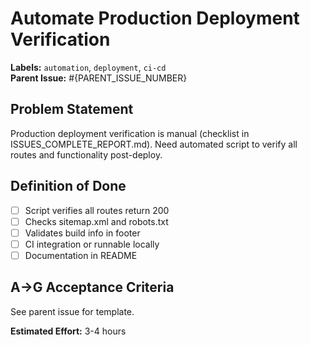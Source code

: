 # Automate Production Deployment Verification

**Labels:** `automation`, `deployment`, `ci-cd`  
**Parent Issue:** #{PARENT_ISSUE_NUMBER}

## Problem Statement

Production deployment verification is manual (checklist in ISSUES_COMPLETE_REPORT.md). Need automated script to verify all routes and functionality post-deploy.

## Definition of Done
- [ ] Script verifies all routes return 200
- [ ] Checks sitemap.xml and robots.txt
- [ ] Validates build info in footer
- [ ] CI integration or runnable locally
- [ ] Documentation in README

## A→G Acceptance Criteria
See parent issue for template.

**Estimated Effort:** 3-4 hours
